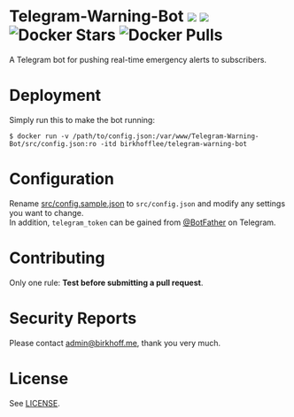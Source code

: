 # Telegram-Warning-Bot [![](https://img.shields.io/badge/Docker%20Hub-BirkhoffLee%2Ftelegram--warning--bot-blue.svg)](https://hub.docker.com/r/birkhofflee/telegram-warning-bot/) [![](https://images.microbadger.com/badges/image/birkhofflee/telegram-warning-bot.svg)](https://microbadger.com/images/birkhofflee/telegram-warning-bot) ![Docker Stars](https://img.shields.io/docker/stars/birkhofflee/telegram-warning-bot.svg) ![Docker Pulls](https://img.shields.io/docker/pulls/birkhofflee/telegram-warning-bot.svg)
A Telegram bot for pushing real-time emergency alerts to subscribers.

# Deployment
Simply run this to make the bot running:
```
$ docker run -v /path/to/config.json:/var/www/Telegram-Warning-Bot/src/config.json:ro -itd birkhofflee/telegram-warning-bot
```

# Configuration
Rename [src/config.sample.json](src/config.sample.json) to `src/config.json` and modify any settings you want to change.  
In addition, `telegram_token` can be gained from [@BotFather](https://telegram.me/BotFather) on Telegram.

# Contributing
Only one rule: **Test before submitting a pull request**.

# Security Reports
Please contact [admin@birkhoff.me](mailto:admin@birkhoff.me), thank you very much.

# License
See [LICENSE](LICENSE).
